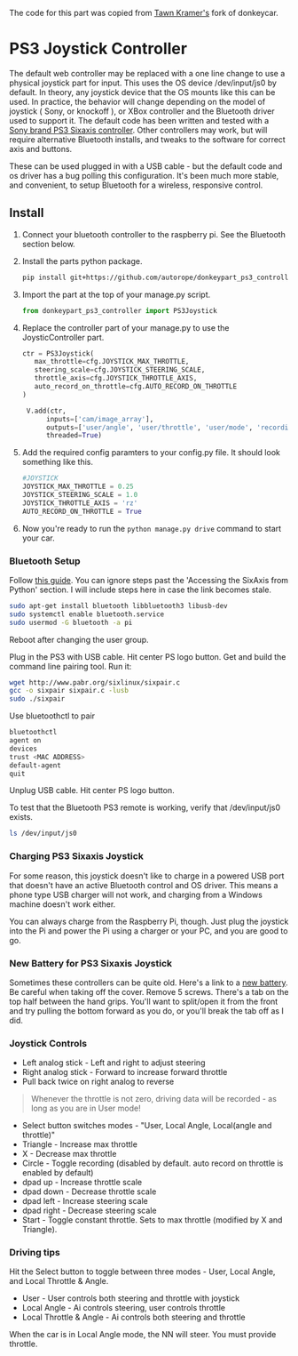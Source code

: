 The code for this part was copied from [Tawn Kramer's](https://github.com/tawnkramer/donkey) fork of donkeycar.

# PS3 Joystick Controller

The default web controller may be replaced with a one line change to use a physical joystick part for input. This uses 
the OS device /dev/input/js0 by default. In theory, any joystick device that the OS mounts like this can be used. In 
practice, the behavior will change depending on the model of joystick ( Sony, or knockoff ), or XBox controller 
and the Bluetooth driver used to support it. The default code has been written and tested with
 a [Sony brand PS3 Sixaxis controller](https://www.amazon.com/Dualshock-Wireless-Controller-Charcoal-playstation-3). 
 Other controllers may work, but will require alternative Bluetooth installs, and tweaks to the software for correct 
 axis and buttons.

These can be used plugged in with a USB cable - but the default code and os driver has a bug polling this configuration. 
It's been much more stable, and convenient, to setup Bluetooth for a wireless, responsive control.

## Install

1. Connect your bluetooth controller to the raspberry pi. See the Bluetooth section below.

2. Install the parts python package.
    ```bash
    pip install git+https://github.com/autorope/donkeypart_ps3_controller.git
    ```

3. Import the part at the top of your manage.py script.
    ```python
    from donkeypart_ps3_controller import PS3Joystick
    ```   
    
4. Replace the controller part of your manage.py to use the JoysticController part.
    ```python
    ctr = PS3Joystick(
       max_throttle=cfg.JOYSTICK_MAX_THROTTLE,
       steering_scale=cfg.JOYSTICK_STEERING_SCALE,
       throttle_axis=cfg.JOYSTICK_THROTTLE_AXIS,
       auto_record_on_throttle=cfg.AUTO_RECORD_ON_THROTTLE
    )

     V.add(ctr,
          inputs=['cam/image_array'],
          outputs=['user/angle', 'user/throttle', 'user/mode', 'recording'],
          threaded=True)
    ```

5. Add the required config paramters to your config.py file. It should look something like this.
    ```python
    #JOYSTICK
    JOYSTICK_MAX_THROTTLE = 0.25
    JOYSTICK_STEERING_SCALE = 1.0
    JOYSTICK_THROTTLE_AXIS = 'rz'
    AUTO_RECORD_ON_THROTTLE = True
    ```
6. Now you're ready to run the `python manage.py drive` command to start your car. 

### Bluetooth Setup

Follow [this guide](https://pythonhosted.org/triangula/sixaxis.html). You can ignore steps past the 'Accessing 
the SixAxis from Python' section. I will include steps here in case the link becomes stale.

``` bash
sudo apt-get install bluetooth libbluetooth3 libusb-dev
sudo systemctl enable bluetooth.service
sudo usermod -G bluetooth -a pi
```

Reboot after changing the user group.

Plug in the PS3 with USB cable. Hit center PS logo button. Get and build the command line pairing tool. Run it:

```bash
wget http://www.pabr.org/sixlinux/sixpair.c
gcc -o sixpair sixpair.c -lusb
sudo ./sixpair
```

Use bluetoothctl to pair
```bash
bluetoothctl
agent on
devices
trust <MAC ADDRESS>
default-agent
quit
```

Unplug USB cable. Hit center PS logo button.

To test that the Bluetooth PS3 remote is working, verify that /dev/input/js0 exists.

```bash
ls /dev/input/js0
```

### Charging PS3 Sixaxis Joystick

For some reason, this joystick doesn't like to charge in a powered USB port that doesn't have an active Bluetooth 
control and OS driver. This means a phone type USB charger will not work, and charging from a Windows machine doesn't 
work either.

You can always charge from the Raspberry Pi, though.  Just plug the joystick into the Pi and power the Pi using a 
charger or your PC, and you are good to go.

### New Battery for PS3 Sixaxis Joystick

Sometimes these controllers can be quite old. Here's a link to a [new battery](http://a.co/5k1lbns). Be careful when 
taking off the cover. Remove 5 screws. There's a tab on the top half between the hand grips. You'll want to split/open
 it from the front and try pulling the bottom forward as you do, or you'll break the tab off as I did.


### Joystick Controls

* Left analog stick - Left and right to adjust steering
* Right analog stick - Forward to increase forward throttle
* Pull back twice on right analog to reverse

> Whenever the throttle is not zero, driving data will be recorded - as long as you are in User mode!

* Select button switches modes - "User, Local Angle, Local(angle and throttle)"
* Triangle - Increase max throttle
* X  - Decrease max throttle
* Circle - Toggle recording (disabled by default. auto record on throttle is enabled by default)
* dpad up - Increase throttle scale
* dpad down - Decrease throttle scale
* dpad left - Increase steering scale
* dpad right - Decrease steering scale
* Start - Toggle constant throttle. Sets to max throttle (modified by X and Triangle).

### Driving tips
Hit the Select button to toggle between three modes - User, Local Angle, and Local Throttle & Angle.

* User - User controls both steering and throttle with joystick
* Local Angle - Ai controls steering, user controls throttle
* Local Throttle & Angle - Ai controls both steering and throttle

When the car is in Local Angle mode, the NN will steer. You must provide throttle.
